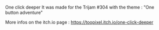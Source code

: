 One click deeper
It was made for the Trijam #304 with the theme : "One button adventure"

More infos on the itch.io page : https://toopixel.itch.io/one-click-deeper
